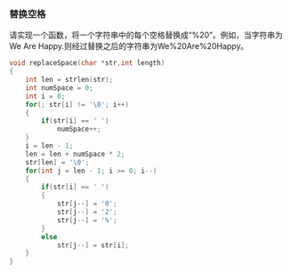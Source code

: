 ### 替换空格

请实现一个函数，将一个字符串中的每个空格替换成“%20”。例如，当字符串为We Are Happy.则经过替换之后的字符串为We%20Are%20Happy。
```cpp
void replaceSpace(char *str,int length) 
{
    int len = strlen(str);
    int numSpace = 0;
    int i = 0;
    for(; str[i] != '\0'; i++)
    {
        if(str[i] == ' ')
            numSpace++;
    }
    i = len - 1;
    len = len + numSpace * 2;
    str[len] = '\0';
    for(int j = len - 1; i >= 0; i--)
    {
        if(str[i] == ' ')
        {
            str[j--] = '0';
            str[j--] = '2';
            str[j--] = '%';
        }
        else
            str[j--] = str[i];
    }
}
```
